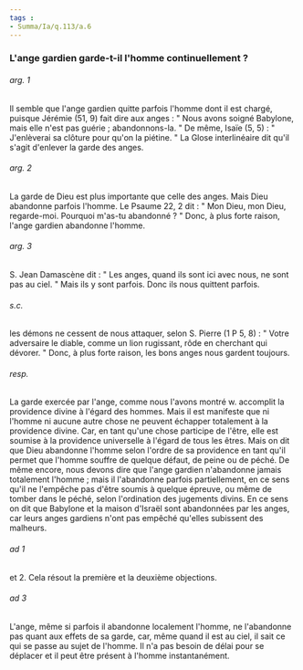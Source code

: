 ```yaml
---
tags : 
- Summa/Ia/q.113/a.6
---
```


### L'ange gardien garde-t-il l'homme continuellement ?



###### arg. 1
Il semble que l'ange gardien quitte parfois l'homme dont il est chargé, puisque Jérémie (51, 9) fait dire aux anges : " Nous avons soigné Babylone, mais elle n'est pas guérie ; abandonnons-la. " De même, Isaïe (5, 5) : " J'enlèverai sa clôture pour qu'on la piétine. " La Glose interlinéaire dit qu'il s'agit d'enlever la garde des anges. 

###### arg. 2
La garde de Dieu est plus importante que celle des anges. Mais Dieu abandonne parfois l'homme. Le Psaume 22, 2 dit : " Mon Dieu, mon Dieu, regarde-moi. Pourquoi m'as-tu abandonné ? " Donc, à plus forte raison, l'ange gardien abandonne l'homme. 

###### arg. 3
S. Jean Damascène dit : " Les anges, quand ils sont ici avec nous, ne sont pas au ciel. " Mais ils y sont parfois. Donc ils nous quittent parfois. 

###### s.c.
les démons ne cessent de nous attaquer, selon S. Pierre (1 P 5, 8) : " Votre adversaire le diable, comme un lion rugissant, rôde en cherchant qui dévorer. " Donc, à plus forte raison, les bons anges nous gardent toujours. 

###### resp.
La garde exercée par l'ange, comme nous l'avons montré w. accomplit la providence divine à l'égard des hommes. Mais il est manifeste que ni l'homme ni aucune autre chose ne peuvent échapper totalement à la providence divine. Car, en tant qu'une chose participe de l'être, elle est soumise à la providence universelle à l'égard de tous les êtres. Mais on dit que Dieu abandonne l'homme selon l'ordre de sa providence en tant qu'il permet que l'homme souffre de quelque défaut, de peine ou de péché. De même encore, nous devons dire que l'ange gardien n'abandonne jamais totalement l'homme ; mais il l'abandonne parfois partiellement, en ce sens qu'il ne l'empêche pas d'être soumis à quelque épreuve, ou même de tomber dans le péché, selon l'ordination des jugements divins. En ce sens on dit que Babylone et la maison d'Israël sont abandonnées par les anges, car leurs anges gardiens n'ont pas empêché qu'elles subissent des malheurs. 

###### ad 1
et 2. Cela résout la première et la deuxième objections. 

###### ad 3
L'ange, même si parfois il abandonne localement l'homme, ne l'abandonne pas quant aux effets de sa garde, car, même quand il est au ciel, il sait ce qui se passe au sujet de l'homme. Il n'a pas besoin de délai pour se déplacer et il peut être présent à l'homme instantanément. 

